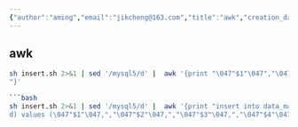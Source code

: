 ```yaml
---
{"author":"aming","email":"jikcheng@163.com","title":"awk","creation_date":"2022-06-27 15:57","Last modified date":"2022-11-25 16:11","tags":"awk","File Folder with relative path":"system/Doc/Linux/Linux Doc/Linux CMD","remark":null,"other":null,"dg-publish":true,"permalink":"/system/doc/linux/linux-doc/linux-cmd/awk/","dgPassFrontmatter":true}
---
```



## awk

```bash
sh insert.sh 2>&1 | sed '/mysql5/d' |  awk '{print "\047"$1"\047","\047"$2"\047","\047"$3"\047","\047"$4"\047","\047"$5"\047","\047"$6"\047","\047"$7"\047","\047"$8"\047","\047"$9"\047
"}'
```


```bash
```bash
sh insert.sh 2>&1 | sed '/mysql5/d' |  awk '{print "insert into data_masking_columns(rule_type,active,table_schema,table_name,column_name,column_comment,create_time,sys_time,instance_i
d) values (\047"$1"\047,","\047"$2"\047,","\047"$3"\047,","\047"$4"\047,","\047"$5"\047,","\047"$6"\047,",$7,",",$8,"\047"$9"\047",$10}'
```